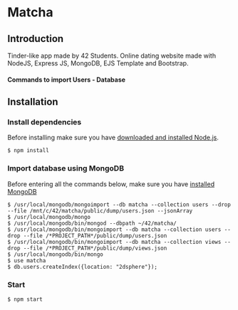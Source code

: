 # Matcha

## Introduction
Tinder-like app made by 42 Students.
Online dating website made with NodeJS, Express JS, MongoDB, EJS Template and Bootstrap.



#### Commands to import Users - Database


## Installation

### Install dependencies
Before installing make sure you have [downloaded and installed Node.js](https://nodejs.org/en/).
``` shell
$ npm install
```

### Import database using MongoDB
Before entering all the commands below, make sure you have [installed MongoDB](https://www.mongodb.com/download-center?ct=atlasheader#community)
``` shell
$ /usr/local/mongodb/mongoimport --db matcha --collection users --drop --file /mnt/c/42/matcha/public/dump/users.json --jsonArray
$ /usr/local/mongodb/mongo
$ /usr/local/mongodb/bin/mongod --dbpath ~/42/matcha/
$ /usr/local/mongodb/bin/mongoimport --db matcha --collection users --drop --file /*PROJECT_PATH*/public/dump/users.json
$ /usr/local/mongodb/bin/mongoimport --db matcha --collection views --drop --file /*PROJECT_PATH*/public/dump/views.json
$ /usr/local/mongodb/bin/mongo
$ use matcha
$ db.users.createIndex({location: "2dsphere"});
```
### Start 
``` shell
$ npm start
```